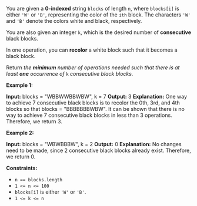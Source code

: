
You are given a  **0-indexed**  string  `blocks`  of length  `n`, where  `blocks[i]`  is either  `'W'`  or  `'B'`, representing the color of the  `ith`  block. The characters  `'W'`  and  `'B'`  denote the colors white and black, respectively.

You are also given an integer  `k`, which is the desired number of  **consecutive**  black blocks.

In one operation, you can  **recolor**  a white block such that it becomes a black block.

Return _the  **minimum**  number of operations needed such that there is at least  **one**  occurrence of_ `k` _consecutive black blocks._

**Example 1:**

**Input:** blocks = "WBBWWBBWBW", k = 7
**Output:** 3
**Explanation:**
One way to achieve 7 consecutive black blocks is to recolor the 0th, 3rd, and 4th blocks
so that blocks = "BBBBBBBWBW".
It can be shown that there is no way to achieve 7 consecutive black blocks in less than 3 operations.
Therefore, we return 3.

**Example 2:**

**Input:** blocks = "WBWBBBW", k = 2
**Output:** 0
**Explanation:**
No changes need to be made, since 2 consecutive black blocks already exist.
Therefore, we return 0.

**Constraints:**

-   `n == blocks.length`
-   `1 <= n <= 100`
-   `blocks[i]`  is either  `'W'`  or  `'B'`.
-   `1 <= k <= n`